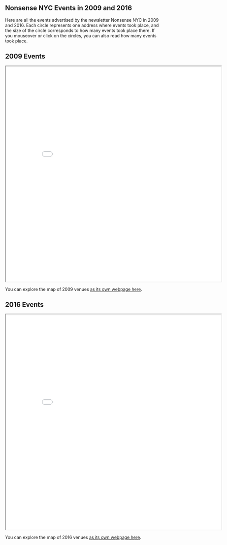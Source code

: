 ## Nonsense NYC Events in 2009 and 2016

Here are all the events advertised by the newsletter Nonsense NYC in 2009 and 2016. Each circle represents one address where events took place, and the size of the circle corresponds to how many events took place there. If you mouseover or click on the circles, you can also read how many events took place.

## 2009 Events
<iframe src="nonsense2009.html" height="700" width="700"></iframe>

You can explore the map of 2009 venues [as its own webpage here](nonsense2009.html).

## 2016 Events
<iframe src="nonsense2016.html" height="700" width="700"></iframe>

You can explore the map of 2016 venues [as its own webpage here](nonsense2016.html).

